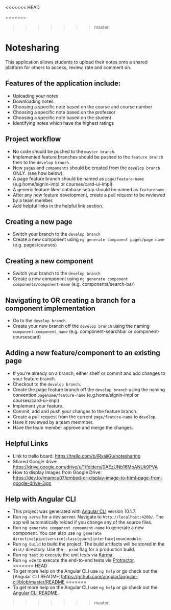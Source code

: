 <<<<<<< HEAD


=======
>>>>>>> master
# Notesharing  
This application allows students to upload their notes onto a shared platform for others to access, review, rate and comment on.  

## Features of the application include:
*	Uploading your notes
*	Downloading notes
*	Choosing a specific note based on the course and course number
*	Choosing a specific note based on the professor
*	Choosing a specific note based on the student
*	Identifying notes which have the highest ratings

## Project workflow
* No code should be pushed to the `master branch`. 
* Implemented feature branches should be pushed to the `feature branch` then to the `develop branch`.
* New `pages` and `components` should be created from the `develop branch` ONLY. (see how below).
* A page feature branch should be named as `page/feature-name` (e.g.home/signin-impl or courses/card-ui-impl).
* A generic feature liked database setup should be named as `featurename`.
* After any new feature development, create a pull request to be reviewed by a team member.
* Add helpful links in the helpful link section.

## Creating a new page
* Switch your branch to the `develop branch`
* Create a new component using `ng generate component pages/page-name` (e.g. pages/courses)

## Creating a new component
* Switch your branch to the `develop branch`
* Create a new component using `ng generate component components/component-name` (e.g. components/search-bar) 

## Navigating to OR creating a branch for a component implementation
* Go to the `develop branch`.
* Create your new branch off the `develop branch` using the naming `component-component_name` (e.g. component-searchbar or component-coursescard)

## Adding a new feature/component to an existing page
* If you're already on a branch, either shelf or commit and add changes to your feature branch.
* Checkout to the `develop branch`.
* Create the page feature branch off the `develop branch` using the naming convention `pagename/feature-name` (e.g.home/signin-impl or courses/card-ui-impl)
* Implement your feature.
* Commit, add and push your changes to the feature branch.
* Create a pull request from the current `page/feature-name` to `develop`.
* Have it reviewed by a team memmber.
* Have the team member approve and merge the changes.

## Helpful Links
* Link to trello board: https://trello.com/b/iRyaiiGu/notesharing
* Shared Google drive: https://drive.google.com/drive/u/1/folders/0AEzUNb16MpANUk9PVA
* How to display images from Google Drive: https://dev.to/imamcu07/embed-or-display-image-to-html-page-from-google-drive-3ign

## Help with Angular CLI

* This project was generated with [Angular CLI](https://github.com/angular/angular-cli) version 10.1.7.  
* Run `ng serve` for a dev server. Navigate to `http://localhost:4200/`. The app will automatically reload if you change any of the source files.  
* Run `ng generate component component-name` to generate a new component. You can also use `ng generate directive|pipe|service|class|guard|interface|enum|module`.  
* Run `ng build` to build the project. The build artifacts will be stored in the `dist/` directory. Use the `--prod` flag for a production build.
* Run `ng test` to execute the unit tests via [Karma](https://karma-runner.github.io).  
* Run `ng e2e` to execute the end-to-end tests via [Protractor](http://www.protractortest.org/).  
<<<<<<< HEAD
* To get more help on the Angular CLI use `ng help` or go check out the [Angular CLI README](https://github.com/angular/angular-cli/blob/master/README
=======
* To get more help on the Angular CLI use `ng help` or go check out the [Angular CLI README](https://github.com/angular/angular-cli/blob/master/README.md).  
>>>>>>> master

